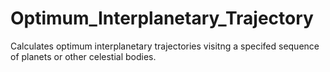# Optimum_Interplanetary_Trajectory
Calculates optimum interplanetary trajectories visitng a specifed sequence of planets or other celestial bodies.
